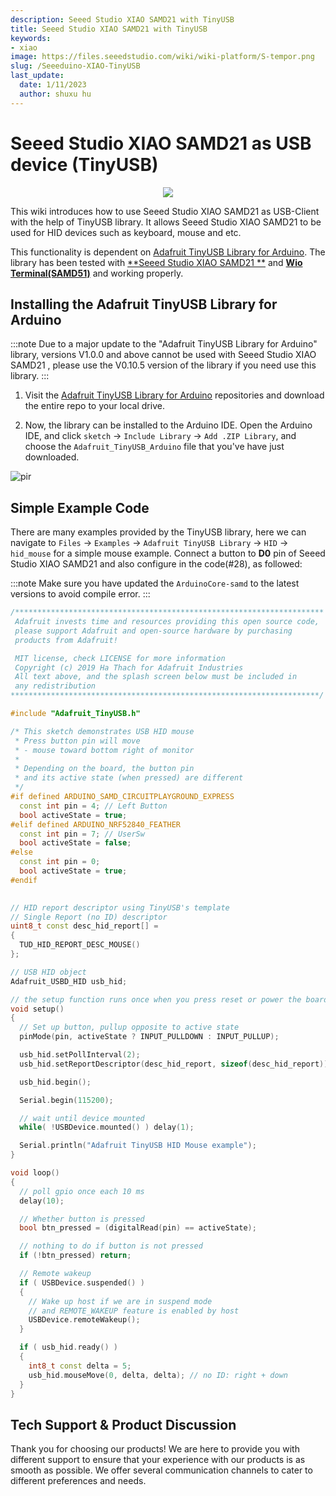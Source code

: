 ```yaml
---
description: Seeed Studio XIAO SAMD21 with TinyUSB
title: Seeed Studio XIAO SAMD21 with TinyUSB
keywords:
- xiao
image: https://files.seeedstudio.com/wiki/wiki-platform/S-tempor.png
slug: /Seeeduino-XIAO-TinyUSB
last_update:
  date: 1/11/2023
  author: shuxu hu
---
```

# Seeed Studio XIAO SAMD21 as USB device (TinyUSB)

<div align="center"><img src="https://files.seeedstudio.com/wiki/Seeeduino-XIAO-TinyUSB/XIAO-USB.png" /></div>

This wiki introduces how to use Seeed Studio XIAO SAMD21 as USB-Client with the help of TinyUSB library. It allows Seeed Studio XIAO SAMD21  to be used for HID devices such as keyboard, mouse and etc.

This functionality is dependent on [Adafruit TinyUSB Library for Arduino](https://github.com/adafruit/Adafruit_TinyUSB_Arduino). The library has been tested with [**Seeed Studio XIAO SAMD21 **](https://www.seeedstudio.com/Seeeduino-XIAO-Arduino-Microcontroller-SAMD21-Cortex-M0+-p-4426.html) and [**Wio Terminal(SAMD51)**](https://www.seeedstudio.com/Wio-Terminal-p-4509.html) and working properly.

## Installing the Adafruit TinyUSB Library for Arduino

:::note
  Due to a major update to the "Adafruit TinyUSB Library for Arduino" library, versions V1.0.0 and above cannot be used with Seeed Studio XIAO SAMD21 , please use the V0.10.5 version of the library if you need use this library.
:::
1. Visit the [Adafruit TinyUSB Library for Arduino](https://github.com/adafruit/Adafruit_TinyUSB_Arduino) repositories and download the entire repo to your local drive.

2. Now, the  library can be installed to the Arduino IDE. Open the Arduino IDE, and click `sketch` -> `Include Library` -> `Add .ZIP Library`, and choose the `Adafruit_TinyUSB_Arduino` file that you've have just downloaded.

<!-- ![InstallLibrary](https://files.seeedstudio.com/wiki/Wio-Terminal/img/Xnip2019-11-21_15-50-13.jpg) -->
  <p style={{textAlign: 'center'}}><img src="https://files.seeedstudio.com/wiki/Wio-Terminal/img/Xnip2019-11-21_15-50-13.jpg" alt="pir" width={600} height="auto" /></p>

## Simple Example Code

There are many examples provided by the TinyUSB library, here we can navigate to `Files` -> `Examples` -> `Adafruit TinyUSB Library` -> `HID` -> `hid_mouse` for a simple mouse example. Connect a button to **D0** pin of Seeed Studio XIAO SAMD21  and also configure in the code(#28), as followed:

:::note
      Make sure you have updated the `ArduinoCore-samd` to the latest versions to avoid compile error.
:::
```cpp
/*********************************************************************
 Adafruit invests time and resources providing this open source code,
 please support Adafruit and open-source hardware by purchasing
 products from Adafruit!

 MIT license, check LICENSE for more information
 Copyright (c) 2019 Ha Thach for Adafruit Industries
 All text above, and the splash screen below must be included in
 any redistribution
*********************************************************************/

#include "Adafruit_TinyUSB.h"

/* This sketch demonstrates USB HID mouse
 * Press button pin will move
 * - mouse toward bottom right of monitor
 * 
 * Depending on the board, the button pin
 * and its active state (when pressed) are different
 */
#if defined ARDUINO_SAMD_CIRCUITPLAYGROUND_EXPRESS
  const int pin = 4; // Left Button
  bool activeState = true;
#elif defined ARDUINO_NRF52840_FEATHER
  const int pin = 7; // UserSw
  bool activeState = false;
#else
  const int pin = 0;
  bool activeState = true;
#endif
  

// HID report descriptor using TinyUSB's template
// Single Report (no ID) descriptor
uint8_t const desc_hid_report[] =
{
  TUD_HID_REPORT_DESC_MOUSE()
};

// USB HID object
Adafruit_USBD_HID usb_hid;

// the setup function runs once when you press reset or power the board
void setup()
{
  // Set up button, pullup opposite to active state
  pinMode(pin, activeState ? INPUT_PULLDOWN : INPUT_PULLUP);

  usb_hid.setPollInterval(2);
  usb_hid.setReportDescriptor(desc_hid_report, sizeof(desc_hid_report));

  usb_hid.begin();

  Serial.begin(115200);

  // wait until device mounted
  while( !USBDevice.mounted() ) delay(1);

  Serial.println("Adafruit TinyUSB HID Mouse example");
}

void loop()
{
  // poll gpio once each 10 ms
  delay(10);

  // Whether button is pressed
  bool btn_pressed = (digitalRead(pin) == activeState);

  // nothing to do if button is not pressed
  if (!btn_pressed) return;

  // Remote wakeup
  if ( USBDevice.suspended() )
  {
    // Wake up host if we are in suspend mode
    // and REMOTE_WAKEUP feature is enabled by host
    USBDevice.remoteWakeup();
  }

  if ( usb_hid.ready() )
  {
    int8_t const delta = 5;
    usb_hid.mouseMove(0, delta, delta); // no ID: right + down
  }
}
```

## Tech Support & Product Discussion

Thank you for choosing our products! We are here to provide you with different support to ensure that your experience with our products is as smooth as possible. We offer several communication channels to cater to different preferences and needs.

<div class="button_tech_support_container">
<a href="https://forum.seeedstudio.com/" class="button_forum"></a> 
<a href="https://www.seeedstudio.com/contacts" class="button_email"></a>
</div>

<div class="button_tech_support_container">
<a href="https://discord.gg/eWkprNDMU7" class="button_discord"></a> 
<a href="https://github.com/Seeed-Studio/wiki-documents/discussions/69" class="button_discussion"></a>
</div>
